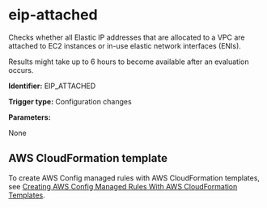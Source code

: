 # eip\-attached<a name="eip-attached"></a>

Checks whether all Elastic IP addresses that are allocated to a VPC are attached to EC2 instances or in\-use elastic network interfaces \(ENIs\)\.

Results might take up to 6 hours to become available after an evaluation occurs\.

**Identifier:** EIP\_ATTACHED

**Trigger type:** Configuration changes

**Parameters:**

 None   

## AWS CloudFormation template<a name="w4aac13c29c17d131c15"></a>

To create AWS Config managed rules with AWS CloudFormation templates, see [Creating AWS Config Managed Rules With AWS CloudFormation Templates](aws-config-managed-rules-cloudformation-templates.md)\.